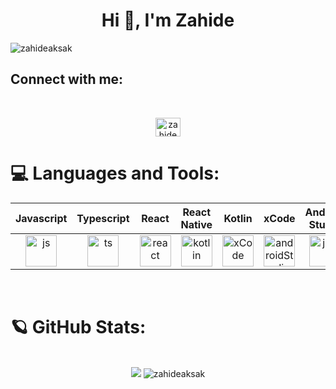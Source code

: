
<h1 align="center">Hi 👋,  I'm Zahide</h1>

<p align="left"> <img src="https://komarev.com/ghpvc/?username=zahideaksak&label=Views&color=blue&style=plastic" alt="zahideaksak" /> </p>

<h2 align="left">Connect with me:</h2>
<br/>
<p align="center">
<a href="https://www.linkedin.com/in/zahide-aksak-667a66199/" target="blank"><img align="center" src="https://raw.githubusercontent.com/rahuldkjain/github-profile-readme-generator/master/src/images/icons/Social/linked-in-alt.svg" alt="zahideaksak" height="30" width="40" /></a>

<br/>

# 💻 Languages and Tools:

| Javascript | Typescript | React | React Native | Kotlin | xCode | Android Studio | Jira | Git | Bitbucket | Jupyter Notebook | Matlab
| :-: | :-: | :-: | :-: | :-: | :-: | :-: | :-: | :-: | :-: | :-: | :-: |
|<img align="center" src="https://user-images.githubusercontent.com/25181517/117447155-6a868a00-af3d-11eb-9cfe-245df15c9f3f.png" alt="js" width="50" height="50"/>|<img align="center" src="https://user-images.githubusercontent.com/25181517/183890598-19a0ac2d-e88a-4005-a8df-1ee36782fde1.png" alt="ts" width="50" height="50"/>|<img align="center" src="https://user-images.githubusercontent.com/25181517/183897015-94a058a6-b86e-4e42-a37f-bf92061753e5.png" alt="react" width="50" height="50"/>|<img align="center" src="https://user-images.githubusercontent.com/25181517/185062810-7ee0c3d2-17f2-4a98-9d8a-a9576947692b.png" alt="kotlin" width="50" height="50"/>|<img align="center" src="https://user-images.githubusercontent.com/25181517/186711578-bf30cb30-40b7-4b45-95a5-bdf837c372e7.png" alt="xCode" width="50" height="50"/>|<img align="center" src="https://user-images.githubusercontent.com/25181517/192108895-20dc3343-43e3-4a54-a90e-13a4abbc57b9.png" alt="androidStudio" width="50" height="50"/>|<img align="center" src="https://user-images.githubusercontent.com/25181517/183912952-83784e94-629d-4c34-a961-ae2ae795b662.png" alt="jira" width="50" height="50"/>|<img align="center" src="https://user-images.githubusercontent.com/25181517/192108372-f71d70ac-7ae6-4c0d-8395-51d8870c2ef0.png" alt="git" width="50" height="50"/>|<img align="center" src="https://user-images.githubusercontent.com/25181517/192108375-268c35e6-ab26-44b2-88bf-e3121a4e5083.png" alt="bitbucket" width="50" height="50"/>|<img align="center" src="https://i.pngimg.me/thumb/f/720/m2H7K9d3N4Z5i8G6.jpg" alt="jupyter" width="50" height="50"/>|<img align="center" src="https://upload.wikimedia.org/wikipedia/commons/thumb/2/21/Matlab_Logo.png/667px-Matlab_Logo.png" alt="matlab" width="50" height="50"/>|

<br/>


# 🪐 GitHub Stats:  

<p align="center">
  <br/>
    <img src="https://github-readme-streak-stats.herokuapp.com/?user=zahideaksak&theme=radical&hide_border=false" />
    <img src="https://github-readme-stats.vercel.app/api username=zahideaksak&show_icons=true&locale=en&theme=radical&hide_border=false&include_all_commits=true&count_private=true" alt="zahideaksak" />
  <br/>
</p>  
